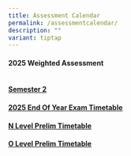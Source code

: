 ```yaml
---
title: Assessment Calendar
permalink: /assessmentcalendar/
description: ""
variant: tiptap
---
```

<h4>2025 Weighted Assessment</h4>
<h4><br><a href="https://docs.google.com/spreadsheets/d/1rfcaUIMRQpsPX5Uy2B1Yz71ey9gEdLUj/edit?gid=1906683893#gid=1906683893" rel="noopener nofollow" target="_blank">Semester 2</a></h4>
<h4><a href="https://drive.google.com/drive/folders/13efmcDoR996FzzKLU2GHOkF-4CdNzMlW?usp=drive_link" rel="noopener nofollow" target="_blank">2025 End Of Year Exam Timetable</a></h4>
<h4><a href="https://drive.google.com/drive/folders/1UP9-R39fYABs_zKQPKZMnNalw9I1HG3H?usp=drive_link" rel="noopener nofollow" target="_blank">N Level Prelim Timetable</a></h4>
<h4><a href="https://drive.google.com/drive/folders/1TPrYgBhwhWsmFkOL2n2z2zopY0iKycxd" rel="noopener nofollow" target="_blank">O Level Prelim Timetable</a></h4>
<p></p>
<p></p>
<p></p>
<p></p>
<p></p>
